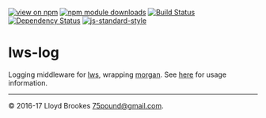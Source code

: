 [![view on npm](https://img.shields.io/npm/v/lws-log.svg)](https://www.npmjs.org/package/lws-log)
[![npm module downloads](https://img.shields.io/npm/dt/lws-log.svg)](https://www.npmjs.org/package/lws-log)
[![Build Status](https://travis-ci.org/lwsjs/log.svg?branch=master)](https://travis-ci.org/lwsjs/log)
[![Dependency Status](https://david-dm.org/lwsjs/log.svg)](https://david-dm.org/lwsjs/log)
[![js-standard-style](https://img.shields.io/badge/code%20style-standard-brightgreen.svg)](https://github.com/feross/standard)

# lws-log
Logging middleware for [lws](https://github.com/lwsjs/lws), wrapping [morgan](https://github.com/expressjs/morgan). See [here](https://github.com/lwsjs/local-web-server/wiki/How-to-output-an-access-log) for usage information.

* * *

&copy; 2016-17 Lloyd Brookes <75pound@gmail.com>.

